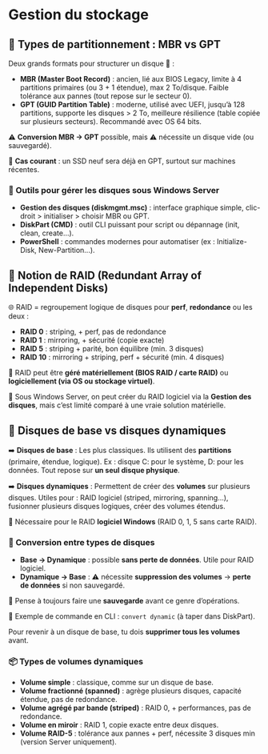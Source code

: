 # Gestion du stockage

## **💽 Types de partitionnement : MBR vs GPT**

Deux grands formats pour structurer un disque 🧱 :

- **MBR (Master Boot Record)** : ancien, lié aux BIOS Legacy, limite à 4 partitions primaires (ou 3 + 1 étendue), max 2 To/disque. Faible tolérance aux pannes (tout repose sur le secteur 0).
- **GPT (GUID Partition Table)** : moderne, utilisé avec UEFI, jusqu’à 128 partitions, supporte les disques > 2 To, meilleure résilience (table copiée sur plusieurs secteurs). Recommandé avec OS 64 bits.

⚠️ **Conversion MBR → GPT** possible, mais ⚠️ nécessite un disque vide (ou sauvegardé). 

📌 **Cas courant** : un SSD neuf sera déjà en GPT, surtout sur machines récentes.



### **🧰 Outils pour gérer les disques sous Windows Server**

- **Gestion des disques (diskmgmt.msc)** : interface graphique simple, clic-droit > initialiser > choisir MBR ou GPT.
- **DiskPart (CMD)** : outil CLI puissant pour script ou dépannage (init, clean, create…).
- **PowerShell** : commandes modernes pour automatiser (ex : Initialize-Disk, New-Partition...).



## **🧿 Notion de RAID (Redundant Array of Independent Disks)**

🌐 RAID = regroupement logique de disques pour **perf**, **redondance** ou les deux :

- **RAID 0** : striping, + perf, pas de redondance
- **RAID 1** : mirroring, + sécurité (copie exacte)
- **RAID 5** : striping + parité, bon équilibre (min. 3 disques)
- **RAID 10** : mirroring + striping, perf + sécurité (min. 4 disques)

🧱 RAID peut être **géré matériellement (BIOS RAID / carte RAID)** ou **logiciellement (via OS ou stockage virtuel)**.

🔧 Sous Windows Server, on peut créer du RAID logiciel via la **Gestion des disques**, mais c’est limité comparé à une vraie solution matérielle.



## **💽 Disques de base vs disques dynamiques**

➡️ **Disques de base** : Les plus classiques. Ils utilisent des **partitions** (primaire, étendue, logique). Ex : disque C: pour le système, D: pour les données. Tout repose sur **un seul disque physique**.

➡️ **Disques dynamiques** : Permettent de créer des **volumes** sur plusieurs disques. Utiles pour : RAID logiciel (striped, mirroring, spanning…), fusionner plusieurs disques logiques, créer des volumes étendus. 

📌 Nécessaire pour le RAID **logiciel Windows** (RAID 0, 1, 5 sans carte RAID).



### **🔄 Conversion entre types de disques**

- **Base → Dynamique** : possible **sans perte de données**. Utile pour RAID logiciel.
- **Dynamique → Base** : ⚠️ nécessite **suppression des volumes** → **perte de données** si non sauvegardé.

📌 Pense à toujours faire une **sauvegarde** avant ce genre d’opérations. 

🔧 Exemple de commande en CLI : `convert dynamic` (à taper dans DiskPart). 

Pour revenir à un disque de base, tu dois **supprimer tous les volumes** avant.



### **📦 Types de volumes dynamiques**

- **Volume simple** : classique, comme sur un disque de base. 
- **Volume fractionné (spanned)** : agrège plusieurs disques, capacité étendue, pas de redondance.
- **Volume agrégé par bande (striped)** : RAID 0, + performances, pas de redondance.
- **Volume en miroir** : RAID 1, copie exacte entre deux disques.
- **Volume RAID-5** : tolérance aux pannes + perf, nécessite 3 disques min (version Server uniquement).

